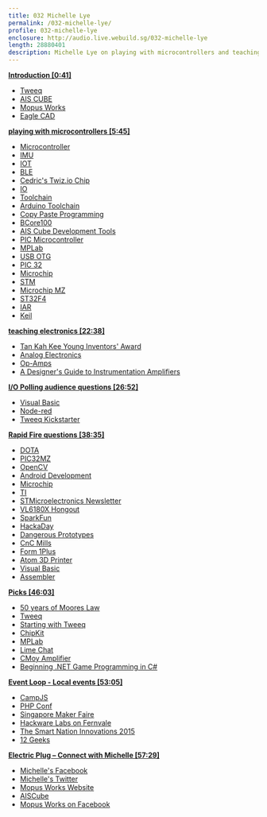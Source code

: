 ```yaml
---
title: 032 Michelle Lye
permalink: /032-michelle-lye/
profile: 032-michelle-lye
enclosure: http://audio.live.webuild.sg/032-michelle-lye
length: 28880401
description: Michelle Lye on playing with microcontrollers and teaching electronics.
---
```


**[Introduction [0:41]](#t=0:41)**

- [Tweeq](http://mopusworks.com/product-category/tweeq-core/)
- [AIS CUBE](http://www.aiscube.com/main/)
- [Mopus Works](http://mopusworks.com)
- [Eagle CAD](http://www.cadsoftusa.com/)

**[playing with microcontrollers [5:45]](#t=5:45)**

- [Microcontroller](http://en.wikipedia.org/wiki/Microcontroller)
- [IMU](http://en.wikipedia.org/wiki/Inertial_measurement_unit)
- [IOT](http://en.wikipedia.org/wiki/Internet_of_Things)
- [BLE](http://en.wikipedia.org/wiki/Bluetooth_low_energy)
- [Cedric's Twiz.io Chip](https://www.nordicsemi.com/eng/Products/Bluetooth-Smart-Bluetooth-low-energy/nRF51822)
- [IO](http://en.wikipedia.org/wiki/Input/output)
- [Toolchain](http://elinux.org/Toolchains)
- [Arduino Toolchain](https://github.com/arduino/toolchain-avr)
- [Copy Paste Programming](http://en.wikipedia.org/wiki/Copy_and_paste_programming)
- [BCore100](http://shop.aiscube.com/Microcontrollers/BlazingCore)
- [AIS Cube Development Tools](http://www.aiscube.com/main/development-tools)
- [PIC Microcontroller](http://en.wikipedia.org/wiki/PIC_microcontroller)
- [MPLab](http://www.microchip.com/pagehandler/en-us/family/mplabx/)
- [USB OTG](http://en.wikipedia.org/wiki/USB_On-The-Go)
- [PIC 32](http://www.microchip.com/pagehandler/en-us/family/32bit/)
- [Microchip](http://www.microchip.com)
- [STM](http://www.st.com/web/en/home.html)
- [Microchip MZ](http://www.microchip.com/pagehandler/en-us/family/32bit/architecture-pic32mzecfamily.html)
- [ST32F4](http://www.st.com/web/en/catalog/mmc/SC1169/SS1577)
- [IAR](https://www.iar.com/iar-embedded-workbench/)
- [Keil](http://www.keil.com/)

**[teaching electronics [22:38]](#t=22:38)**

- [Tan Kah Kee Young Inventors' Award](http://www.tkkfoundation.org.sg/tkk/foundation/young/invest_eng.shtml)
- [Analog Electronics](http://en.wikipedia.org/wiki/Analogue_electronics)
- [Op-Amps](http://en.wikipedia.org/wiki/Operational_amplifier)
- [A Designer's Guide to Instrumentation Amplifiers](http://www.analog.com/en/education/education-library/dh-designers-guide-to-instrumentation-amps.html)

**[I/O Polling audience questions [26:52]](#t=26:52)**

- [Visual Basic](http://en.wikipedia.org/wiki/Visual_Basic)
- [Node-red](http://nodered.org/)
- [Tweeq Kickstarter](https://www.kickstarter.com/projects/mopusworks/tweeq-micro-sized-arduino-compatible-platform-and)

**[Rapid Fire questions [38:35]](#t=38:35)**

- [DOTA](http://en.wikipedia.org/wiki/Defense_of_the_Ancients)
- [PIC32MZ](http://www.microchip.com/PIC32MZEmbeddedConnectivity(EC)family4161255)
- [OpenCV](http://opencv.org/)
- [Android Development](http://developer.android.com/index.html)
- [Microchip](http://microchip.com/)
- [TI](http://www.ti.com/)
- [STMicroelectronics Newsletter](https://my.st.com/cas/login?service)
- [VL6180X Hongout](https://www.youtube.com/watch?v=z67ZQhE1OLc)
- [SparkFun](http://www.sparkfun.com/)
- [HackaDay](http://hackaday.com/)
- [Dangerous Prototypes](http://dangerousprototypes.com/)
- [CnC Mills](http://en.wikipedia.org/wiki/Numerical_control#Mills)
- [Form 1Plus](http://formlabs.com/products/form-1-plus/)
- [Atom 3D Printer](http://www.atom3dp.com/en/atom2/)
- [Visual Basic](https://msdn.microsoft.com/en-us/library/2x7h1hfk.aspx)
- [Assembler](http://en.wikipedia.org/wiki/Assembly_language)

**[Picks [46:03]](#t=46:03)**

- [50 years of Moores Law](http://spectrum.ieee.org/static/special-report-50-years-of-moores-law)
- [Tweeq](http://mopusworks.com/product-category/tweeq-core/)
- [Starting with Tweeq](http://mopusworks.com/category/tutorials/)
- [ChipKit](http://chipkit.net/)
- [MPLab](http://www.microchip.com/pagehandler/en-us/family/mplabx/)
- [Lime Chat](http://limechat.net/mac/)
- [CMoy Amplifier](http://tangentsoft.net/audio/cmoy/)
- [Beginning .NET Game Programming in C#](http://www.amazon.com/Beginning-NET-Game-Programming-C)

**[Event Loop - Local events [53:05]](#t=53:05)**

- [CampJS](http://campjs.com/)
- [PHP Conf](http://launch.phpconf.asia/)
- [Singapore Maker Faire](http://makerfairesingapore.com/)
- [Hackware Labs on Fernvale](http://www.meetup.com/Hackware/events/221497364/)
- [The Smart Nation Innovations 2015 ](https://www.smartnation.sg/innovations)
- [12 Geeks](http://www.12geeks.com)

**[Electric Plug  – Connect with Michelle [57:29]](#t=57:29)**

- [Michelle's Facebook](https://www.facebook.com/mmolsj)
- [Michelle's Twitter](https://www.twitter.com/monolye)
- [Mopus Works Website](http://mopusworks.com/)
- [AISCube](http://www.aiscube.com)
- [Mopus Works on Facebook](http://facebook.com/mopusworks)
